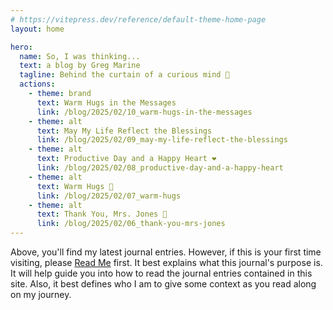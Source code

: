 ```yaml
---
# https://vitepress.dev/reference/default-theme-home-page
layout: home

hero:
  name: So, I was thinking...
  text: a blog by Greg Marine
  tagline: Behind the curtain of a curious mind 🤔
  actions:
    - theme: brand
      text: Warm Hugs in the Messages
      link: /blog/2025/02/10_warm-hugs-in-the-messages
    - theme: alt
      text: May My Life Reflect the Blessings
      link: /blog/2025/02/09_may-my-life-reflect-the-blessings
    - theme: alt
      text: Productive Day and a Happy Heart ❤️
      link: /blog/2025/02/08_productive-day-and-a-happy-heart
    - theme: alt
      text: Warm Hugs 🤗
      link: /blog/2025/02/07_warm-hugs
    - theme: alt
      text: Thank You, Mrs. Jones 🤗
      link: /blog/2025/02/06_thank-you-mrs-jones
---
```


Above, you'll find my latest journal entries. However, if this is your first time visiting, please [Read Me](read-me) first. It best explains what this journal's purpose is. It will help guide you into how to read the journal entries contained in this site. Also, it best defines who I am to give some context as you read along on my journey.